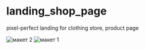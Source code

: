 # landing_shop_page

pixel-perfect landing for clothing store, product page

![макет 2](https://user-images.githubusercontent.com/84741982/161227547-de1282eb-3eb7-4520-af60-f23586c2f723.PNG)
![макет 1](https://user-images.githubusercontent.com/84741982/161227554-17f0f190-baa5-41ed-8c83-779211853f1c.PNG)
